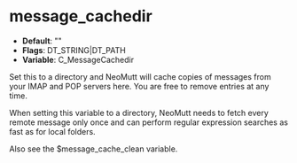 # message_cachedir

- **Default**: ""
- **Flags**: DT_STRING|DT_PATH
- **Variable**: C_MessageCachedir

Set this to a directory and NeoMutt will cache copies of messages from
your IMAP and POP servers here. You are free to remove entries at any
time.

When setting this variable to a directory, NeoMutt needs to fetch every
remote message only once and can perform regular expression searches
as fast as for local folders.

Also see the $message_cache_clean variable.
